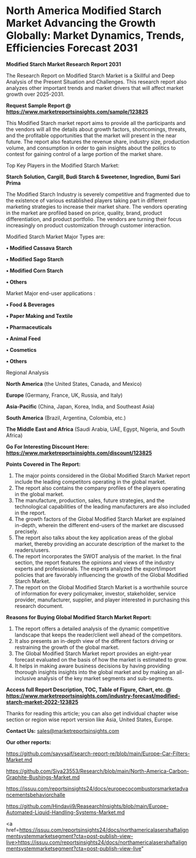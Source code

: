 # North America Modified Starch Market Advancing the Growth Globally: Market Dynamics, Trends, Efficiencies Forecast 2031

<strong>Modified Starch Market Research Report 2031</strong>

The Research Report on Modified Starch Market is a Skillful and Deep Analysis of the Present Situation and Challenges. This research report also analyzes other important trends and market drivers that will affect market growth over 2025-2031.

<strong>Request Sample Report @ <a href=https://www.marketreportsinsights.com/sample/123825>https://www.marketreportsinsights.com/sample/123825</a></strong>

This Modified Starch market report aims to provide all the participants and the vendors will all the details about growth factors, shortcomings, threats, and the profitable opportunities that the market will present in the near future. The report also features the revenue share, industry size, production volume, and consumption in order to gain insights about the politics to contest for gaining control of a large portion of the market share.

Top Key Players in the Modified Starch Market:

<strong>Starch Solution, Cargill, Budi Starch & Sweetener, Ingredion, Bumi Sari Prima</strong>

The Modified Starch Industry is severely competitive and fragmented due to the existence of various established players taking part in different marketing strategies to increase their market share. The vendors operating in the market are profiled based on price, quality, brand, product differentiation, and product portfolio. The vendors are turning their focus increasingly on product customization through customer interaction.

Modified Starch Market Major Types are:

<strong>• Modified Cassava Starch

• Modified Sago Starch

• Modified Corn Starch

• Others</strong>

Market Major end-user applications :

<strong>• Food & Beverages

• Paper Making and Textile

• Pharmaceuticals

• Animal Feed

• Cosmetics

• Others</strong>

Regional Analysis

</u><strong><b>North America</b></strong> (the United States, Canada, and Mexico)

<strong><b>Europe </b></strong>(Germany, France, UK, Russia, and Italy)

<strong><b>Asia-Pacific</b></strong> (China, Japan, Korea, India, and Southeast Asia)

<strong><b>South America</b></strong> (Brazil, Argentina, Colombia, etc.)

<strong><b>The Middle East and Africa</b></strong> (Saudi Arabia, UAE, Egypt, Nigeria, and South Africa)

<strong>Go For Interesting Discount Here: <a href=https://www.marketreportsinsights.com/discount/123825>https://www.marketreportsinsights.com/discount/123825</a></strong>

<strong>Points Covered in The Report:</strong>
<ol>
  <li>The major points considered in the Global Modified Starch Market report include the leading competitors operating in the global market.</li>
  <li>The report also contains the company profiles of the players operating in the global market.</li>
  <li>The manufacture, production, sales, future strategies, and the technological capabilities of the leading manufacturers are also included in the report.</li>
  <li>The growth factors of the Global Modified Starch Market are explained in-depth, wherein the different end-users of the market are discussed precisely.</li>
  <li>The report also talks about the key application areas of the global market, thereby providing an accurate description of the market to the readers/users.</li>
  <li>The report incorporates the SWOT analysis of the market. In the final section, the report features the opinions and views of the industry experts and professionals. The experts analyzed the export/import policies that are favorably influencing the growth of the Global Modified Starch Market.</li>
  <li>The report on the Global Modified Starch Market is a worthwhile source of information for every policymaker, investor, stakeholder, service provider, manufacturer, supplier, and player interested in purchasing this research document.</li>
</ol>
<strong>Reasons for Buying Global Modified Starch Market Report:</strong>

<ol>
  <li>The report offers a detailed analysis of the dynamic competitive landscape that keeps the reader/client well ahead of the competitors.</li>
  <li>It also presents an in-depth view of the different factors driving or restraining the growth of the global market.</li>
  <li>The Global Modified Starch Market report provides an eight-year forecast evaluated on the basis of how the market is estimated to grow.</li>
  <li>It helps in making aware business decisions by having providing thorough insights insights into the global market and by making an all-inclusive analysis of the key market segments and sub-segments.</li>
</ol>
<strong>Access full Report Description, TOC, Table of Figure, Chart, etc. @ <a href=https://www.marketreportsinsights.com/industry-forecast/modified-starch-market-2022-123825>https://www.marketreportsinsights.com/industry-forecast/modified-starch-market-2022-123825</a></strong>


Thanks for reading this article; you can also get individual chapter wise section or region wise report version like Asia, United States, Europe.

<strong>Contact Us:</strong>
sales@marketreportsinsights.com

<strong>Our other reports:</strong>

<a href=https://github.com/sayysaif/search-report-re/blob/main/Europe-Car-Filters-Market.md>https://github.com/sayysaif/search-report-re/blob/main/Europe-Car-Filters-Market.md</a>

<a href=https://github.com/Siya23553/Research/blob/main/North-America-Carbon-Graphite-Bushings-Market.md>https://github.com/Siya23553/Research/blob/main/North-America-Carbon-Graphite-Bushings-Market.md</a>

<a href=https://issuu.com/reportsinsights24/docs/europecocombustorsmarketadvancementsbehaviorchalle>https://issuu.com/reportsinsights24/docs/europecocombustorsmarketadvancementsbehaviorchalle</a>

<a href=https://github.com/Hindavii9/ReasearchInsights/blob/main/Europe-Automated-Liquid-Handling-Systems-Market.md>https://github.com/Hindavii9/ReasearchInsights/blob/main/Europe-Automated-Liquid-Handling-Systems-Market.md</a>

<a href=https://issuu.com/reportsinsights24/docs/northamericalasershaftalignmentsystemmarketsegment?cta=post-publish-view-live>https://issuu.com/reportsinsights24/docs/northamericalasershaftalignmentsystemmarketsegment?cta=post-publish-view-live</a>"
